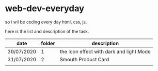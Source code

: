 # web-dev-everyday

so i wil be coding every day html, css, js.

here is the list and description of the task.

|date|folder|description|
|---|---|---|
|30/07/2020|1| the Icon effect with dark and light Mode|
|31/07/2020|2|Smouth Product Card|
|   |   |   |
